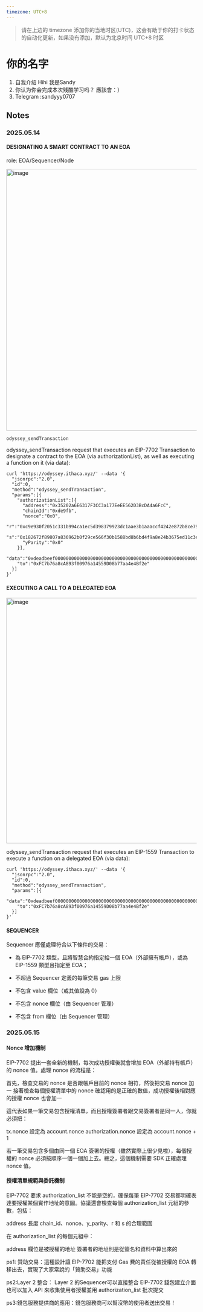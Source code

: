 ```yaml
---
timezone: UTC+8
---
```


> 请在上边的 timezone 添加你的当地时区(UTC)，这会有助于你的打卡状态的自动化更新，如果没有添加，默认为北京时间 UTC+8 时区


# 你的名字

1. 自我介绍 Hihi 我是Sandy
2. 你认为你会完成本次残酷学习吗？ 應該會：）
3. Telegram :sandyyy0707

## Notes

<!-- Content_START -->

### 2025.05.14

#### DESIGNATING A SMART CONTRACT TO AN EOA
role: EOA/Sequencer/Node

<img width="692" alt="image" src="https://github.com/user-attachments/assets/b846c750-ac2e-4b62-961f-dc60b7d7d9e8" />

```odyssey_sendTransaction```

odyssey_sendTransaction request that executes an EIP-7702 Transaction to designate a contract to the EOA (via authorizationList), as well as executing a function on it (via data):

```
curl 'https://odyssey.ithaca.xyz/' --data '{
  "jsonrpc":"2.0",
  "id":0,
  "method":"odyssey_sendTransaction",
  "params":[{
    "authorizationList":[{
      "address":"0x35202a6E6317F3CC3a177EeEE562D3BcDA4a6FcC",
      "chainId":"0xde9fb",
      "nonce":"0x0",
      "r":"0xc9e930f2051c331b994ca1ec5d398379923dc1aae3b1aaaccf4242e872b8ce79",
      "s":"0x182672f89807a836962b0f29ce566f30b1588bd8b6bd4f9a8e24b3675ed11c3e",
      "yParity":"0x0"
    }],
    "data":"0xdeadbeef00000000000000000000000000000000000000000000000000000000cafebabe",
    "to":"0xFC7b76a8cA893f00976a14559D08b77aa4e4Bf2e"
  }]
}'
```
#### EXECUTING A CALL TO A DELEGATED EOA
<img width="649" alt="image" src="https://github.com/user-attachments/assets/b0da9d47-b12f-49bd-ad71-61dbefa5e091" />

odyssey_sendTransaction request that executes an EIP-1559 Transaction to execute a function on a delegated EOA (via data):
```
curl 'https://odyssey.ithaca.xyz/' --data '{
  "jsonrpc":"2.0",
  "id":0,
  "method":"odyssey_sendTransaction",
  "params":[{
    "data":"0xdeadbeef00000000000000000000000000000000000000000000000000000000cafebabe",
    "to":"0xFC7b76a8cA893f00976a14559D08b77aa4e4Bf2e"
  }]
}'
```
#### SEQUENCER
Sequencer 應僅處理符合以下條件的交易：

- 為 EIP-7702 類型，且將智慧合約指定給一個 EOA（外部擁有帳戶），或為 EIP-1559 類型且指定至 EOA；

- 不超過 Sequencer 定義的每筆交易 gas 上限

- 不包含 value 欄位（或其值設為 0）

- 不包含 nonce 欄位（由 Sequencer 管理）

- 不包含 from 欄位（由 Sequencer 管理）

### 2025.05.15
#### Nonce 增加機制
EIP-7702 提出一套全新的機制，每次成功授權後就會增加 EOA（外部持有帳戶）的 nonce 值。處理 nonce 的流程是：

首先，檢查交易的 nonce 是否跟帳戶目前的 nonce 相符，然後把交易 nonce 加一
接著檢查每個授權清單中的 nonce 確認用的是正確的數值，成功授權後相對應的授權 nonce 也會加一

這代表如果一筆交易包含授權清單，而且授權簽署者跟交易簽署者是同一人，你就必須把：

tx.nonce 設定為 account.nonce
authorization.nonce 設定為 account.nonce + 1

若一筆交易包含多個由同一個 EOA 簽署的授權（雖然實際上很少見啦），每個授權的 nonce 必須按順序一個一個加上去。總之，這個機制需要 SDK 正確處理 nonce 值。

#### 授權清單規範與委託機制
EIP-7702 要求 authorization_list 不能是空的，確保每筆 EIP-7702 交易都明確表達要授權某個實作地址的意圖。協議還會檢查每個 authorization_list 元組的參數，包括：

address 長度
chain_id、nonce、y_parity、r 和 s 的合理範圍

在 authorization_list 的每個元組中：

address 欄位是被授權的地址
簽署者的地址則是從簽名和資料中算出來的

ps1: 贊助交易：這種設計讓 EIP-7702 能把支付 Gas 費的責任從被授權的 EOA 轉移出去，實現了大家常說的「贊助交易」功能

ps2:Layer 2 整合：
Layer 2 的Sequencer可以直接整合 EIP-7702 錢包建立介面
也可以加入 API 來收集使用者授權並用 authorization_list 批次提交

ps3:錢包服務提供商的應用：錢包服務商可以幫沒幣的使用者送出交易！

<!-- Content_END -->

